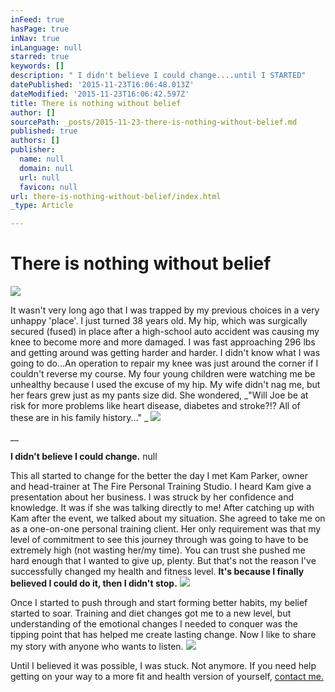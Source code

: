 ```yaml
---
inFeed: true
hasPage: true
inNav: true
inLanguage: null
starred: true
keywords: []
description: " I didn't believe I could change....until I STARTED"
datePublished: '2015-11-23T16:06:48.013Z'
dateModified: '2015-11-23T16:06:42.597Z'
title: There is nothing without belief
author: []
sourcePath: _posts/2015-11-23-there-is-nothing-without-belief.md
published: true
authors: []
publisher:
  name: null
  domain: null
  url: null
  favicon: null
url: there-is-nothing-without-belief/index.html
_type: Article

---
```

# There is nothing without belief
![](https://the-grid-user-content.s3-us-west-2.amazonaws.com/1283f302-1f7a-4166-be25-c6ba2abeaf61.jpg)

It wasn't very long ago that I was trapped by my previous choices in a very unhappy 'place'. I just turned 38 years old. My hip, which was surgically secured (fused) in place after a high-school auto accident was causing my knee to become more and more damaged. I was fast approaching 296 lbs and getting around was getting harder and harder. I didn't know what I was going to do...An operation to repair my knee was just around the corner if I couldn't reverse my course. My four young children were watching me be unhealthy because I used the excuse of my hip.  My wife didn't nag me, but her fears grew just as my pants size did. She wondered, _"Will Joe be at risk for more problems like heart disease, diabetes and stroke?!? All of these are in his family history..." _
![](https://the-grid-user-content.s3-us-west-2.amazonaws.com/acc96bd3-46b5-4bb7-88d7-012f1aebd72e.JPG)

__

**I didn't believe I could change.**
null

This all started to change for the better the day I met Kam Parker, owner and head-trainer at The Fire Personal Training Studio. I heard Kam give a presentation about her business. I was struck by her confidence and knowledge. It was if she was talking directly to me! After catching up with Kam after the event, we talked about my situation. She agreed to take me on as a one-on-one personal training client. Her only requirement was that my level of commitment to see this journey through was going to have to be extremely high (not wasting her/my time). You can trust she pushed me hard enough that I wanted to give up, plenty. But that's not the reason I've successfully changed my health and fitness level. **It's because I finally believed I could do it, then I didn't stop.**
![](https://the-grid-user-content.s3-us-west-2.amazonaws.com/3994817f-4a91-4e5a-baa6-e03b91fa5347.jpg)

Once I started to push through and start forming better habits, my belief started to soar. Training and diet changes got me to a new level, but understanding of the emotional changes I needed to conquer was the tipping point that has helped me create lasting change. Now I like to share my story with anyone who wants to listen.
![](https://the-grid-user-content.s3-us-west-2.amazonaws.com/f9be6eef-2148-4fae-8e0b-12ff6478743e.jpg)

Until I believed it was possible, I was stuck. Not anymore. If you need help getting on your way to a more fit and health version of yourself, [contact me.][0]

[0]: mailto:TLSWeightLossCoach@gmail.com